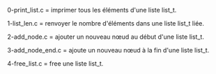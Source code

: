 0-print_list.c = imprimer tous les éléments d'une liste list_t.

1-list_len.c = renvoyer le nombre d'éléments dans une liste list_t liée.

2-add_node.c = ajouter un nouveau nœud au début d'une liste list_t.

3-add_node_end.c = ajoute un nouveau nœud à la fin d'une liste list_t.

4-free_list.c = free une liste list_t.
